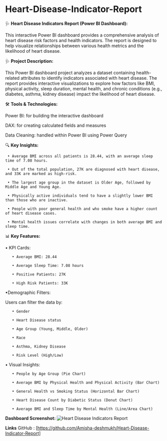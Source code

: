 # Heart-Disease-Indicator-Report
🩺  **Heart Disease Indicators Report (Power BI Dashboard):**

This interactive Power BI dashboard provides a comprehensive analysis of heart disease risk factors and health indicators. The report is designed to help visualize relationships between various health metrics and the likelihood of heart disease.

🩺 **Project Description:**

This Power BI dashboard project analyzes a dataset containing health-related attributes to identify indicators associated with heart disease. The report provides interactive visualizations to explore how factors like BMI, physical activity, sleep duration, mental health, and chronic conditions (e.g., diabetes, asthma, kidney disease) impact the likelihood of heart disease.

🛠 **Tools & Technologies:**

Power BI: for building the interactive dashboard

DAX: for creating calculated fields and measures

Data Cleaning: handled within Power BI using Power Query

🔍 **Key Insights:**

     • Average BMI across all patients is 28.44, with an average sleep time of 7.08 hours.

     • Out of the total population, 27K are diagnosed with heart disease, and 33K are marked as high-risk.

     • The largest age group in the dataset is Older Age, followed by Middle Age and Young Age.

     • Physically active individuals tend to have a slightly lower BMI than those who are inactive.

     • People with poor general health and who smoke have a higher count of heart disease cases.

     • Mental health issues correlate with changes in both average BMI and sleep time.

📊 **Key Features:**

• KPI Cards:

       • Average BMI: 28.44

       • Average Sleep Time: 7.08 hours

       • Positive Patients: 27K

       • High Risk Patients: 33K

•Demographic Filters:

Users can filter the data by:

       • Gender

       • Heart Disease status

       • Age Group (Young, Middle, Older)

       • Race

       • Asthma, Kidney Disease

       • Risk Level (High/Low)

• Visual Insights:

       • People by Age Group (Pie Chart)

       • Average BMI by Physical Health and Physical Activity (Bar Chart)

       • General Health vs Smoking Status (Horizontal Bar Chart)

       • Heart Disease Count by Diabetic Status (Donut Chart)

       • Average BMI and Sleep Time by Mental Health (Line/Area Chart)


**Dashboard Screenshot:**
![Heart Disease Indicators Report](https://github.com/user-attachments/assets/8200ed57-933e-41ea-a62a-ec9a2e8fb17c)

**Links**
GitHub : [https://github.com/Amisha-deshmukh/Heart-Disease-Indicator-Report]

